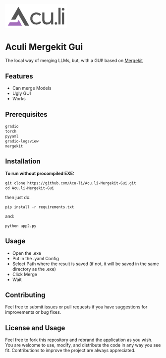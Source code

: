<img src="https://raw.githubusercontent.com/Fischherboot/Aculi/main/watermark-no-bg.png" alt="download.png" width="200" />

# Aculi Mergekit Gui

The local way of merging LLMs, but, with a GUI!
based on [Mergekit](https://github.com/arcee-ai/mergekit)

## Features

- Can merge Models
- Ugly GUI
- Works

## Prerequisites

```
gradio
torch
pyyaml
gradio-logsview
mergekit
```

## Installation

**To run without procompiled EXE:**

    git clone https://github.com/Acu-li/Acu.li-Mergekit-Gui.git
    cd Acu.li-Mergekit-Gui
    
then just do:

    pip install -r requirements.txt
    
and:

    python app2.py
    
## Usage

- Open the .exe
- Put in the .yaml Config
- Select Path where the result is saved (if not, it will be saved in the same directory as the .exe)
- Click Merge
- Wait

## Contributing

Feel free to submit issues or pull requests if you have suggestions for improvements or bug fixes.

## License and Usage

Feel free to fork this repository and rebrand the application as you wish. You are welcome to use, modify, and distribute the code in any way you see fit. Contributions to improve the project are always appreciated.

